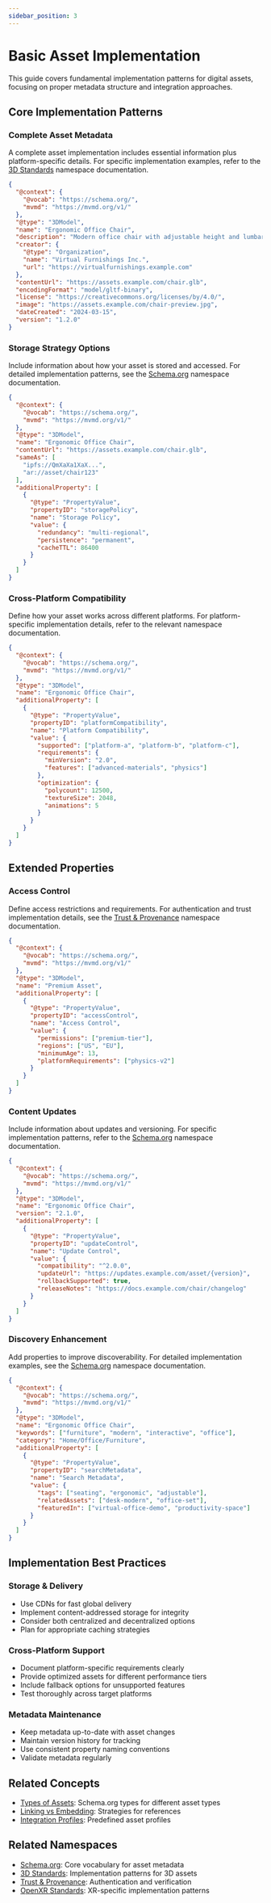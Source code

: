 ```yaml
---
sidebar_position: 3
---
```


# Basic Asset Implementation

This guide covers fundamental implementation patterns for digital assets, focusing on proper metadata structure and integration approaches.

## Core Implementation Patterns

### Complete Asset Metadata

A complete asset implementation includes essential information plus platform-specific details. For specific implementation examples, refer to the [3D Standards](../namespaces/3d-standards.md) namespace documentation.

```json
{
  "@context": {
    "@vocab": "https://schema.org/",
    "mvmd": "https://mvmd.org/v1/"
  },
  "@type": "3DModel",
  "name": "Ergonomic Office Chair",
  "description": "Modern office chair with adjustable height and lumbar support",
  "creator": {
    "@type": "Organization",
    "name": "Virtual Furnishings Inc.",
    "url": "https://virtualfurnishings.example.com"
  },
  "contentUrl": "https://assets.example.com/chair.glb",
  "encodingFormat": "model/gltf-binary",
  "license": "https://creativecommons.org/licenses/by/4.0/",
  "image": "https://assets.example.com/chair-preview.jpg",
  "dateCreated": "2024-03-15",
  "version": "1.2.0"
}
```

### Storage Strategy Options

Include information about how your asset is stored and accessed. For detailed implementation patterns, see the [Schema.org](../namespaces/schema-org.md) namespace documentation.

```json
{
  "@context": {
    "@vocab": "https://schema.org/",
    "mvmd": "https://mvmd.org/v1/"
  },
  "@type": "3DModel",
  "name": "Ergonomic Office Chair",
  "contentUrl": "https://assets.example.com/chair.glb",
  "sameAs": [
    "ipfs://QmXaXa1XaX...",
    "ar://asset/chair123"
  ],
  "additionalProperty": [
    {
      "@type": "PropertyValue",
      "propertyID": "storagePolicy",
      "name": "Storage Policy",
      "value": {
        "redundancy": "multi-regional",
        "persistence": "permanent",
        "cacheTTL": 86400
      }
    }
  ]
}
```

### Cross-Platform Compatibility

Define how your asset works across different platforms. For platform-specific implementation details, refer to the relevant namespace documentation.

```json
{
  "@context": {
    "@vocab": "https://schema.org/",
    "mvmd": "https://mvmd.org/v1/"
  },
  "@type": "3DModel",
  "name": "Ergonomic Office Chair",
  "additionalProperty": [
    {
      "@type": "PropertyValue",
      "propertyID": "platformCompatibility",
      "name": "Platform Compatibility",
      "value": {
        "supported": ["platform-a", "platform-b", "platform-c"],
        "requirements": {
          "minVersion": "2.0",
          "features": ["advanced-materials", "physics"]
        },
        "optimization": {
          "polycount": 12500,
          "textureSize": 2048,
          "animations": 5
        }
      }
    }
  ]
}
```

## Extended Properties

### Access Control

Define access restrictions and requirements. For authentication and trust implementation details, see the [Trust & Provenance](../namespaces/trust-provenance.md) namespace documentation.

```json
{
  "@context": {
    "@vocab": "https://schema.org/",
    "mvmd": "https://mvmd.org/v1/"
  },
  "@type": "3DModel",
  "name": "Premium Asset",
  "additionalProperty": [
    {
      "@type": "PropertyValue",
      "propertyID": "accessControl",
      "name": "Access Control",
      "value": {
        "permissions": ["premium-tier"],
        "regions": ["US", "EU"],
        "minimumAge": 13,
        "platformRequirements": ["physics-v2"]
      }
    }
  ]
}
```

### Content Updates

Include information about updates and versioning. For specific implementation patterns, refer to the [Schema.org](../namespaces/schema-org.md) namespace documentation.

```json
{
  "@context": {
    "@vocab": "https://schema.org/",
    "mvmd": "https://mvmd.org/v1/"
  },
  "@type": "3DModel",
  "name": "Ergonomic Office Chair",
  "version": "2.1.0",
  "additionalProperty": [
    {
      "@type": "PropertyValue",
      "propertyID": "updateControl",
      "name": "Update Control",
      "value": {
        "compatibility": "^2.0.0",
        "updateUrl": "https://updates.example.com/asset/{version}",
        "rollbackSupported": true,
        "releaseNotes": "https://docs.example.com/chair/changelog"
      }
    }
  ]
}
```

### Discovery Enhancement

Add properties to improve discoverability. For detailed implementation examples, see the [Schema.org](../namespaces/schema-org.md) namespace documentation.

```json
{
  "@context": {
    "@vocab": "https://schema.org/",
    "mvmd": "https://mvmd.org/v1/"
  },
  "@type": "3DModel",
  "name": "Ergonomic Office Chair",
  "keywords": ["furniture", "modern", "interactive", "office"],
  "category": "Home/Office/Furniture",
  "additionalProperty": [
    {
      "@type": "PropertyValue",
      "propertyID": "searchMetadata",
      "name": "Search Metadata",
      "value": {
        "tags": ["seating", "ergonomic", "adjustable"],
        "relatedAssets": ["desk-modern", "office-set"],
        "featuredIn": ["virtual-office-demo", "productivity-space"]
      }
    }
  ]
}
```

## Implementation Best Practices

### Storage & Delivery
- Use CDNs for fast global delivery
- Implement content-addressed storage for integrity
- Consider both centralized and decentralized options
- Plan for appropriate caching strategies

### Cross-Platform Support
- Document platform-specific requirements clearly
- Provide optimized assets for different performance tiers
- Include fallback options for unsupported features
- Test thoroughly across target platforms

### Metadata Maintenance
- Keep metadata up-to-date with asset changes
- Maintain version history for tracking
- Use consistent property naming conventions
- Validate metadata regularly

## Related Concepts

- [Types of Assets](../concepts/types-of-assets.md): Schema.org types for different asset types
- [Linking vs Embedding](../concepts/linking-vs-embedding.md): Strategies for references
- [Integration Profiles](../integration-profiles/overview.md): Predefined asset profiles

## Related Namespaces

- [Schema.org](../namespaces/schema-org.md): Core vocabulary for asset metadata
- [3D Standards](../namespaces/3d-standards.md): Implementation patterns for 3D assets
- [Trust & Provenance](../namespaces/trust-provenance.md): Authentication and verification
- [OpenXR Standards](../namespaces/openxr.md): XR-specific implementation patterns
